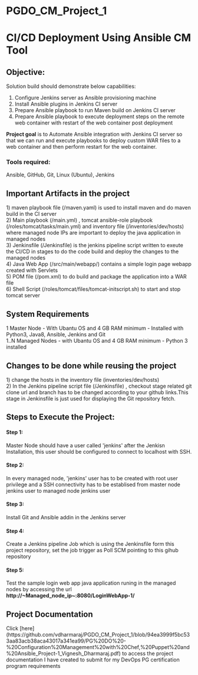 # PGDO_CM_Project_1
<h1>CI/CD Deployment Using Ansible CM Tool</h1>

<h2>Objective:</h2> 

Solution build should demonstrate below capabilities:
1.	Configure Jenkins server as Ansible provisioning machine
2.	Install Ansible plugins in Jenkins CI server
3.	Prepare Ansible playbook to run Maven build on Jenkins CI server
4.	Prepare Ansible playbook to execute deployment steps on the remote web container with restart of the web container post deployment

<b>Project goal</b> is to Automate Ansible integration with Jenkins CI server so that we can run and execute playbooks to deploy custom WAR files to a web container and then perform restart for the web container.


<h3>Tools required:</h3> Ansible, GitHub, Git, Linux (Ubuntu), Jenkins</br>

<h2>Important Artifacts in the project</h2>
1) maven playbook file (/maven.yaml) is used to install maven and do maven build in the CI server </br>
2) Main playbook (/main.yml) , tomcat ansible-role playbook (/roles/tomcat/tasks/main.yml) and inventory file (/inventories/dev/hosts) where managed node IPs are important to deploy the java application in managed nodes</br>
3) Jenkinsfile (/Jenkinsfile) is the jenkins pipeline script written to exeute the CI/CD in stages to do the code build and deploy the changes to the managed nodes </br>
4) Java Web App (/src/main/webapp/) contains a simple login page webapp created with Servlets </br>
5) POM file (/pom.xml) to do build and package the application into a WAR file</br>
6) Shell Script (/roles/tomcat/files/tomcat-initscript.sh) to start and stop tomcat server</br>

<h2>System Requirements</h2>
1 Master Node - With Ubantu OS and 4 GB RAM minimum - Installed with Python3, Java8, Ansible, Jenkins and Git</br>
1..N Managed Nodes - with Ubantu OS and 4 GB RAM minimum - Python 3 installed</br>

<h2>Changes to be done while reusing the project</h2>
1) change the hosts in the inventory file (inventories/dev/hosts) </br>
2) In the Jenkins pipeline script file (/Jenkinsfile) , checkout stage related git clone url and branch has to be changed according to your github links.This stage in Jenkinsfile is just used for displaying the Git repository fetch. </br>

<h2>Steps to Execute the Project:</h2>
<h4>Step 1:</h4> Master Node should have a user called 'jenkins' after the Jenkisn Installation, this user should be configured to connect to localhost with SSH.
<h4>Step 2:</h4> In every managed node, 'jenkins' user has to be created with root user privilege and a SSH connectivity has to be establised from master node jenkins user to managed node jenkins user
<h4>Step 3:</h4> Install Git and Ansible addin in the Jenkins server
<h4>Step 4:</h4> Create a Jenkins pipeline Job which is using the Jenkinsfile form this project repository, set the job trigger as Poll SCM pointing to this gihub repository
<h4>Step 5:</h4> Test the sample login web app java application runing in the managed nodes by accessing the url <b>http://~Managed_node_ip~:8080/LoginWebApp-1/</b> </br>


<h2>Project Documentation</h2>
Click [here](https://github.com/vdharmaraj/PGDO_CM_Project_1/blob/94ea3999f5bc533aa83acb38aca43017a341ea99/PG%20DO%20-%20Configuration%20Management%20with%20Chef,%20Puppet%20and%20Ansible_Project-1_Vignesh_Dharmaraj.pdf) to access the project documentation I have created to submit for my DevOps PG certification program requirements




